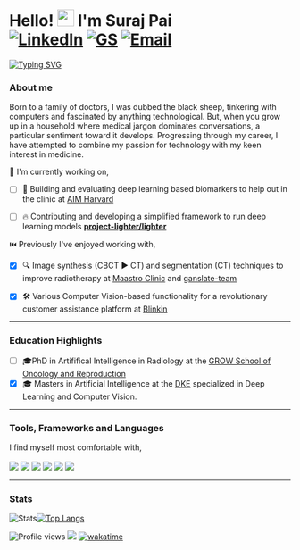 #  Hello! <img src="https://raw.githubusercontent.com/MartinHeinz/MartinHeinz/master/wave.gif" width="30px"> I'm Suraj Pai  <br> [![LinkedIn](https://img.shields.io/badge/-Suraj_Pai-blue?logo=Linkedin&logoColor=white&link=https://www.linkedin.com/in/surajpaib)](https://www.linkedin.com/in/surajpaib) [![GS](https://img.shields.io/badge/-Suraj_Pai-9cf?logo=GoogleScholar&logoColor=white&link=https://scholar.google.com/citations?user=hjAW7t0AAAAJ&hl=en)](https://scholar.google.com/citations?user=hjAW7t0AAAAJ&hl=en) [![Email](https://img.shields.io/badge/-Suraj_Pai-red?logo=Gmail&logoColor=white&link=mailto:surajballambat@gmail.com)](mailto:surajballambat@gmail.com)

[![Typing SVG](https://readme-typing-svg.herokuapp.com?font=Fira+Code&pause=1000&width=1000&lines=Research+Scholar+at+AIM+Lab%2C+Harvard+Medical+School+%26+Mass+General+Brigham;PhD+Candidate+at+Maastricht+University%2C+School+for+Oncology+and+Reproduction;Deep+Learning+Research+and+Development%2C+Medical+Imaging)](https://git.io/typing-svg)

### About me
Born to a family of doctors, I was dubbed the black sheep, tinkering with computers and fascinated by anything technological. But, when you grow up in a household where medical jargon dominates conversations, a particular sentiment toward it develops. Progressing through my career, I have attempted to combine my passion for technology with my keen interest in medicine.

🔨 I'm currently working on,
- [ ] 🔬 Building and evaluating deep learning based biomarkers to help out in the clinic at [AIM Harvard](https://github.com/AIM-Harvard)

- [ ] 🔥 Contributing and developing a simplified framework to run deep learning models **[project-lighter/lighter](https://github.com/project-lighter/lighter)** 
</div>

⏮️ Previously I've enjoyed working with,
- [x] :mag:	Image synthesis (CBCT :arrow_forward: CT) and segmentation (CT) techniques to improve radiotherapy at [Maastro Clinic](https://github.com/Maastro-CDS-Imaging-Group) and [ganslate-team](https://github.com/ganslate-team)

- [x] :hammer_and_wrench:	Various Computer Vision-based functionality for a revolutionary customer assistance platform at [Blinkin](https://blinkin.io/)

---
### Education Highlights

- [ ] 🎓PhD in Artififical Intelligence in Radiology at the [GROW School of Oncology and Reproduction](https://www.maastrichtuniversity.nl/research/grow-school-oncology-and-reproduction)
- [x] :mortar_board: Masters in Artificial Intelligence at the [DKE](https://www.maastrichtuniversity.nl/research/department-data-science-and-knowledge-engineering-dke) specialized in Deep Learning and Computer Vision. 

---

### Tools, Frameworks and Languages
I find myself most comfortable with, <br> <br>
![](https://img.shields.io/badge/Pytorch-informational?style=flat&logo=pytorch&logoColor=white&color=2bbc8a) ![](https://img.shields.io/badge/ScikitLearn-informational?style=flat&logo=scikit-learn&logoColor=white&color=2bbc8a) ![](https://img.shields.io/badge/Docker-informational?style=flat&logo=docker&logoColor=white&color=2bbc8a) ![](https://img.shields.io/badge/Python-informational?style=flat&logo=python&logoColor=white&color=2bbc8a) ![](https://img.shields.io/badge/Linux-informational?style=flat&logo=linux&logoColor=white&color=2bbc8a) ![](https://img.shields.io/badge/Javascript-informational?style=flat&logo=javascript&logoColor=white&color=2bbc8a) 

---

### Stats
![Stats](https://github-readme-stats-sigma-five.vercel.app/api?username=surajpaib&show_icons=true&hide_border=true&count_private=true&include_all_commits=true&hide=stars)[![Top Langs](https://github-readme-stats-sigma-five.vercel.app/api/top-langs/?username=surajpaib&layout=compact)](https://github.com/anuraghazra/github-readme-stats)



![Profile views](https://gpvc.arturio.dev/surajpaib)  <img src="https://img.shields.io/github/followers/surajpaib?style=flat-square&label=Follow" style=" float:left, margin-right:10px" />
[![wakatime](https://wakatime.com/badge/user/91bd2c84-9e58-4600-89ff-45adbe38bb98.svg)](https://wakatime.com/@91bd2c84-9e58-4600-89ff-45adbe38bb98)
